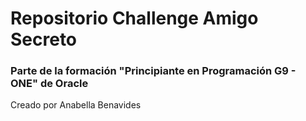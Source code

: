 <h1>Repositorio Challenge Amigo Secreto</h1>

<h3>Parte de la formación "Principiante en Programación G9 - ONE" de Oracle</h3>

Creado por Anabella Benavides
